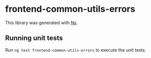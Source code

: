 # frontend-common-utils-errors

This library was generated with [Nx](https://nx.dev).

## Running unit tests

Run `ng test frontend-common-utils-errors` to execute the unit tests.
